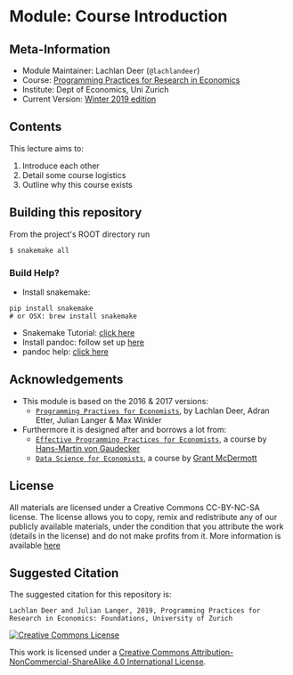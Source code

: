 # Module: Course Introduction

## Meta-Information

*   Module Maintainer: Lachlan Deer (`@lachlandeer`)
*   Course: [Programming Practices for Research in Economics](https://github.com/pp4rs)
*   Institute: Dept of Economics, Uni Zurich
*   Current Version: [Winter 2019 edition](https://pp4rs.github.io/2019-uzh-foundatiosn)

## Contents

This lecture aims to:

1.  Introduce each other
2.  Detail some course logistics
3.  Outline why this course exists


## Building this repository

From the project's ROOT directory run

```
$ snakemake all
```

### Build  Help?

*   Install snakemake:

```
pip install snakemake
# or OSX: brew install snakemake
```

*   Snakemake Tutorial: [click here](https://snakemake.readthedocs.io/en/stable/)
*   Install pandoc: follow set up [here](http://pandoc.org/installing.html)
*   pandoc help: [click here](http://pandoc.org/getting-started.html)




## Acknowledgements

* This module is based on the 2016 & 2017 versions:
    * [`Programming Practives for Economists`](https://pp4rs.github.io/2017-uzh/), by Lachlan Deer, Adran Etter, Julian Langer & Max Winkler
*   Furthermore it is designed after and borrows a lot from:
    *   [`Effective Programming Practices for Economists`](http://wiwi.uni-bonn.de/gaudecker/teaching/prog_econ_slides.html#prog-econ-slides), a course by [Hans-Martin von Gaudecker](http://wiwi.uni-bonn.de/gaudecker/index.html)
    * [`Data Science for Economists`](https://github.com/uo-ec607), a course by [Grant McDermott](http://grantmcdermott.com/)


## License

All materials are licensed under a Creative Commons CC-BY-NC-SA license. The license allows you to copy, remix and redistribute any of our publicly available materials, under the condition that you attribute the work (details in the license) and do not make profits from it. More information is available [here](https://pp4rs.github.io/2018-uzh/license/)


## Suggested Citation

The suggested citation for this repository is:

```
Lachlan Deer and Julian Langer, 2019, Programming Practices for Research in Economics: Foundations, University of Zurich
```

<a rel="license" href="http://creativecommons.org/licenses/by-nc-sa/4.0/"><img alt="Creative Commons License" style="border-width:0" src="https://i.creativecommons.org/l/by-nc-sa/4.0/88x31.png" /></a><br />

This work is licensed under a <a rel="license" href="http://creativecommons.org/licenses/by-nc-sa/4.0/">Creative Commons Attribution-NonCommercial-ShareAlike 4.0 International License</a>.
